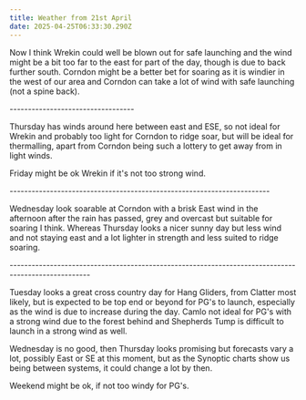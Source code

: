 ```yaml
---
title: Weather from 21st April
date: 2025-04-25T06:33:30.290Z
---
```

Now I think Wrekin could well be blown out for safe launching and the wind might be a bit too far to the east for part of the day, though is due to back further south.  Corndon might be a better bet for soaring as it is windier in the west of our area and Corndon can take a lot of wind with safe launching (not a spine back).

\----------------------------------

Thursday has winds around here between east and ESE, so not ideal for Wrekin and probably too light for Corndon to ridge soar, but will be ideal for thermalling, apart from Corndon being such a lottery to get away from in light winds.

Friday might be ok Wrekin if it's not too strong wind.

\-----------------------------------------------------------------------

Wednesday look soarable at Corndon with a brisk East wind in the afternoon after the rain has passed, grey and overcast but suitable for soaring I think.  Whereas Thursday looks a nicer sunny day but less wind and not staying east and a lot lighter in strength and less suited to ridge soaring.

\----------------------------------------------------------------------------------------------------

Tuesday looks a great cross country day for Hang Gliders, from Clatter most likely, but is expected to be top end or beyond for PG's to launch, especially as the wind is due to increase during the day.   Camlo not ideal for PG's with a strong wind due to the forest behind and Shepherds Tump is difficult to launch in a strong wind as well.

Wednesday is no good, then Thursday looks promising but forecasts vary a lot, possibly East or SE at this moment, but as the Synoptic charts show us being between systems, it could change a lot by then.

Weekend might be ok, if not too windy for PG's.